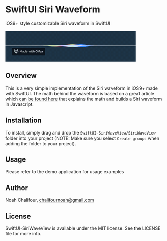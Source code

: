 # SwiftUI Siri Waveform

iOS9+ style customizable Siri waveform in SwiftUI

<img src="images/2019-09-14 23.05.03.gif" />

## Overview 

This is a very simple implementation of the Siri waveform in iOS9+ made with SwiftUI. The math behind the waveform is based on a great article which [can be found here](https://www.freecodecamp.org/news/how-i-built-siriwavejs-library-maths-and-code-behind-6971497ae5c1/) that explains the math and builds a Siri waveform in Javascript.

## Installation

To install, simply drag and drop the `SwiftUI-SiriWaveView/SiriWaveView` folder into your project (NOTE: Make sure you select `Create groups` when adding the folder to your project).

## Usage

Please refer to the demo application for usage examples

## Author

Noah Chalifour, chalifournoah@gmail.com

## License

SwiftUI-SiriWaveView is available under the MIT license. See the LICENSE file for more info.
